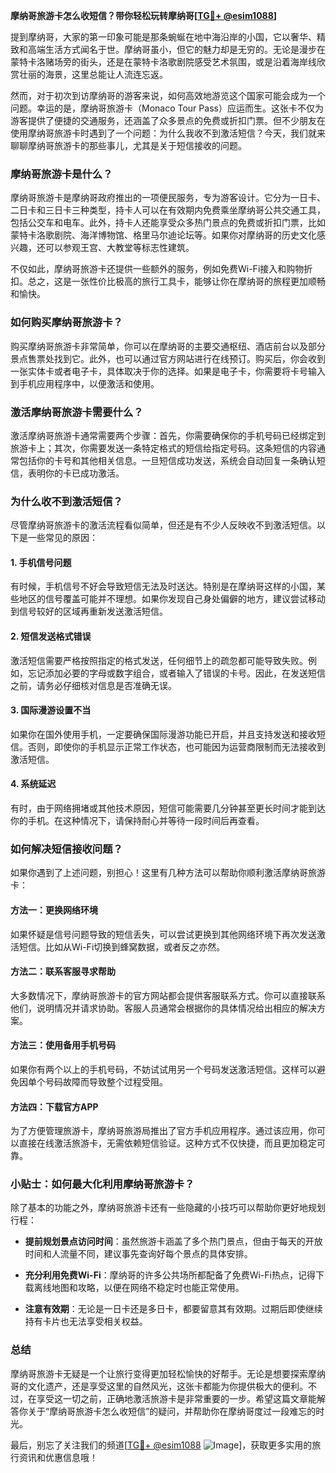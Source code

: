 **摩纳哥旅游卡怎么收短信？带你轻松玩转摩纳哥[[TG💪+ @esim1088](https://t.me/s/esim1088)]**

提到摩纳哥，大家的第一印象可能是那条蜿蜒在地中海沿岸的小国，它以奢华、精致和高端生活方式闻名于世。摩纳哥虽小，但它的魅力却是无穷的。无论是漫步在蒙特卡洛赌场旁的街头，还是在蒙特卡洛歌剧院感受艺术氛围，或是沿着海岸线欣赏壮丽的海景，这里总能让人流连忘返。

然而，对于初次到访摩纳哥的游客来说，如何高效地游览这个国家可能会成为一个问题。幸运的是，摩纳哥旅游卡（Monaco Tour Pass）应运而生。这张卡不仅为游客提供了便捷的交通服务，还涵盖了众多景点的免费或折扣门票。但不少朋友在使用摩纳哥旅游卡时遇到了一个问题：为什么我收不到激活短信？今天，我们就来聊聊摩纳哥旅游卡的那些事儿，尤其是关于短信接收的问题。

### 摩纳哥旅游卡是什么？

摩纳哥旅游卡是摩纳哥政府推出的一项便民服务，专为游客设计。它分为一日卡、二日卡和三日卡三种类型，持卡人可以在有效期内免费乘坐摩纳哥公共交通工具，包括公交车和电车。此外，持卡人还能享受众多热门景点的免费或折扣门票，比如蒙特卡洛歌剧院、海洋博物馆、格里马尔迪论坛等。如果你对摩纳哥的历史文化感兴趣，还可以参观王宫、大教堂等标志性建筑。

不仅如此，摩纳哥旅游卡还提供一些额外的服务，例如免费Wi-Fi接入和购物折扣。总之，这是一张性价比极高的旅行工具卡，能够让你在摩纳哥的旅程更加顺畅和愉快。

### 如何购买摩纳哥旅游卡？

购买摩纳哥旅游卡非常简单，你可以在摩纳哥的主要交通枢纽、酒店前台以及部分景点售票处找到它。此外，也可以通过官方网站进行在线预订。购买后，你会收到一张实体卡或者电子卡，具体取决于你的选择。如果是电子卡，你需要将卡号输入到手机应用程序中，以便激活和使用。

### 激活摩纳哥旅游卡需要什么？

激活摩纳哥旅游卡通常需要两个步骤：首先，你需要确保你的手机号码已经绑定到旅游卡上；其次，你需要发送一条特定格式的短信给指定号码。这条短信的内容通常包括你的卡号和其他相关信息。一旦短信成功发送，系统会自动回复一条确认短信，表明你的卡已成功激活。

### 为什么收不到激活短信？

尽管摩纳哥旅游卡的激活流程看似简单，但还是有不少人反映收不到激活短信。以下是一些常见的原因：

#### 1. 手机信号问题

有时候，手机信号不好会导致短信无法及时送达。特别是在摩纳哥这样的小国，某些地区的信号覆盖可能并不理想。如果你发现自己身处偏僻的地方，建议尝试移动到信号较好的区域再重新发送激活短信。

#### 2. 短信发送格式错误

激活短信需要严格按照指定的格式发送，任何细节上的疏忽都可能导致失败。例如，忘记添加必要的字母或数字组合，或者输入了错误的卡号。因此，在发送短信之前，请务必仔细核对信息是否准确无误。

#### 3. 国际漫游设置不当

如果你在国外使用手机，一定要确保国际漫游功能已开启，并且支持发送和接收短信。否则，即使你的手机显示正常工作状态，也可能因为运营商限制而无法接收到激活短信。

#### 4. 系统延迟

有时，由于网络拥堵或其他技术原因，短信可能需要几分钟甚至更长时间才能到达你的手机。在这种情况下，请保持耐心并等待一段时间后再查看。

### 如何解决短信接收问题？

如果你遇到了上述问题，别担心！这里有几种方法可以帮助你顺利激活摩纳哥旅游卡：

#### 方法一：更换网络环境

如果怀疑是信号问题导致的短信丢失，可以尝试更换到其他网络环境下再次发送激活短信。比如从Wi-Fi切换到蜂窝数据，或者反之亦然。

#### 方法二：联系客服寻求帮助

大多数情况下，摩纳哥旅游卡的官方网站都会提供客服联系方式。你可以直接联系他们，说明情况并请求协助。客服人员通常会根据你的具体情况给出相应的解决方案。

#### 方法三：使用备用手机号码

如果你有两个以上的手机号码，不妨试试用另一个号码发送激活短信。这样可以避免因单个号码故障而导致整个过程受阻。

#### 方法四：下载官方APP

为了方便管理旅游卡，摩纳哥旅游局推出了官方手机应用程序。通过该应用，你可以直接在线激活旅游卡，无需依赖短信验证。这种方式不仅快捷，而且更加稳定可靠。

### 小贴士：如何最大化利用摩纳哥旅游卡？

除了基本的功能之外，摩纳哥旅游卡还有一些隐藏的小技巧可以帮助你更好地规划行程：

- **提前规划景点访问时间**：虽然旅游卡涵盖了多个热门景点，但由于每天的开放时间和人流量不同，建议事先查询好每个景点的具体安排。
  
- **充分利用免费Wi-Fi**：摩纳哥的许多公共场所都配备了免费Wi-Fi热点，记得下载离线地图和攻略，以便在网络不稳定时也能正常使用。

- **注意有效期**：无论是一日卡还是多日卡，都要留意其有效期。过期后即使继续持有卡片也无法享受相关权益。

### 总结

摩纳哥旅游卡无疑是一个让旅行变得更加轻松愉快的好帮手。无论是想要探索摩纳哥的文化遗产，还是享受这里的自然风光，这张卡都能为你提供极大的便利。不过，在享受这一切之前，正确地激活旅游卡是非常重要的一步。希望这篇文章能解答你关于“摩纳哥旅游卡怎么收短信”的疑问，并帮助你在摩纳哥度过一段难忘的时光。

最后，别忘了关注我们的频道[[TG💪+ @esim1088](https://t.me/s/esim1088) ![Image](https://i.postimg.cc/4NQfJmqS/Snipaste-2025-05-13-00-14-12.png)]，获取更多实用的旅行资讯和优惠信息哦！